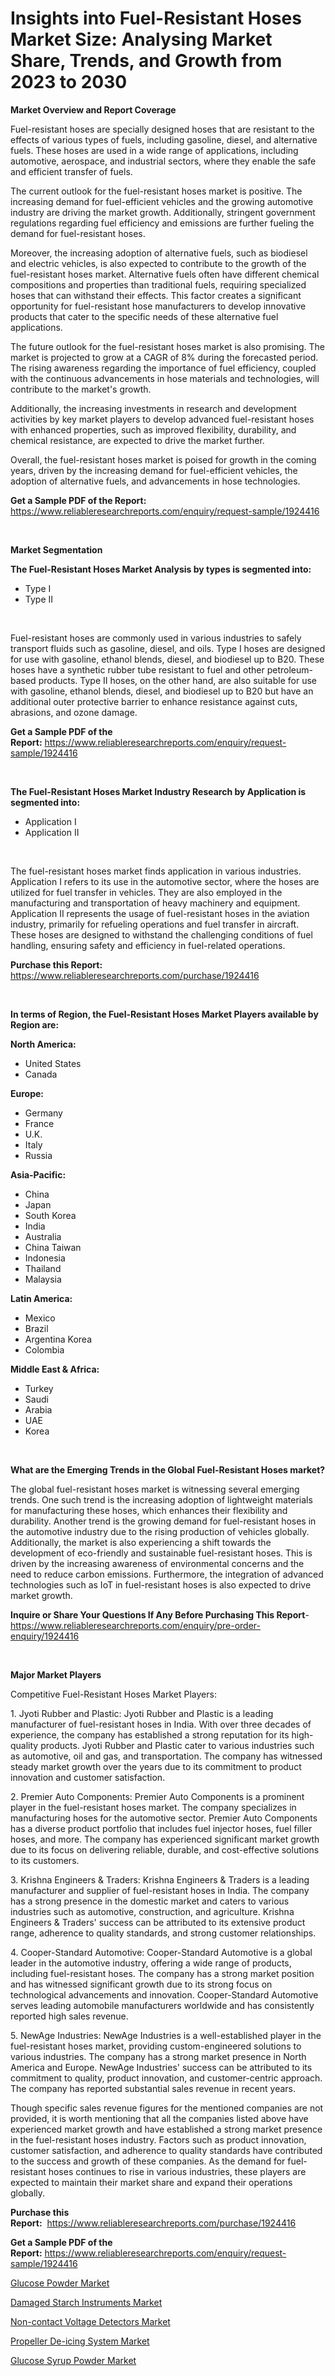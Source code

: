 <p><h1>Insights into Fuel-Resistant Hoses Market Size: Analysing Market Share, Trends, and Growth from 2023 to 2030</h1></p><p><strong>Market Overview and Report Coverage</strong></p>
<p><p>Fuel-resistant hoses are specially designed hoses that are resistant to the effects of various types of fuels, including gasoline, diesel, and alternative fuels. These hoses are used in a wide range of applications, including automotive, aerospace, and industrial sectors, where they enable the safe and efficient transfer of fuels.</p><p>The current outlook for the fuel-resistant hoses market is positive. The increasing demand for fuel-efficient vehicles and the growing automotive industry are driving the market growth. Additionally, stringent government regulations regarding fuel efficiency and emissions are further fueling the demand for fuel-resistant hoses.</p><p>Moreover, the increasing adoption of alternative fuels, such as biodiesel and electric vehicles, is also expected to contribute to the growth of the fuel-resistant hoses market. Alternative fuels often have different chemical compositions and properties than traditional fuels, requiring specialized hoses that can withstand their effects. This factor creates a significant opportunity for fuel-resistant hose manufacturers to develop innovative products that cater to the specific needs of these alternative fuel applications.</p><p>The future outlook for the fuel-resistant hoses market is also promising. The market is projected to grow at a CAGR of 8% during the forecasted period. The rising awareness regarding the importance of fuel efficiency, coupled with the continuous advancements in hose materials and technologies, will contribute to the market's growth.</p><p>Additionally, the increasing investments in research and development activities by key market players to develop advanced fuel-resistant hoses with enhanced properties, such as improved flexibility, durability, and chemical resistance, are expected to drive the market further.</p><p>Overall, the fuel-resistant hoses market is poised for growth in the coming years, driven by the increasing demand for fuel-efficient vehicles, the adoption of alternative fuels, and advancements in hose technologies.</p></p>
<p><strong>Get a Sample PDF of the Report:</strong> <a href="https://www.reliableresearchreports.com/enquiry/request-sample/1924416">https://www.reliableresearchreports.com/enquiry/request-sample/1924416</a></p>
<p>&nbsp;</p>
<p><strong>Market Segmentation</strong></p>
<p><strong>The Fuel-Resistant Hoses Market Analysis by types is segmented into:</strong></p>
<p><ul><li>Type I</li><li>Type II</li></ul></p>
<p>&nbsp;</p>
<p><p>Fuel-resistant hoses are commonly used in various industries to safely transport fluids such as gasoline, diesel, and oils. Type I hoses are designed for use with gasoline, ethanol blends, diesel, and biodiesel up to B20. These hoses have a synthetic rubber tube resistant to fuel and other petroleum-based products. Type II hoses, on the other hand, are also suitable for use with gasoline, ethanol blends, diesel, and biodiesel up to B20 but have an additional outer protective barrier to enhance resistance against cuts, abrasions, and ozone damage.</p></p>
<p><strong>Get a Sample PDF of the Report:</strong>&nbsp;<a href="https://www.reliableresearchreports.com/enquiry/request-sample/1924416">https://www.reliableresearchreports.com/enquiry/request-sample/1924416</a></p>
<p>&nbsp;</p>
<p><strong>The Fuel-Resistant Hoses Market Industry Research by Application is segmented into:</strong></p>
<p><ul><li>Application I</li><li>Application II</li></ul></p>
<p>&nbsp;</p>
<p><p>The fuel-resistant hoses market finds application in various industries. Application I refers to its use in the automotive sector, where the hoses are utilized for fuel transfer in vehicles. They are also employed in the manufacturing and transportation of heavy machinery and equipment. Application II represents the usage of fuel-resistant hoses in the aviation industry, primarily for refueling operations and fuel transfer in aircraft. These hoses are designed to withstand the challenging conditions of fuel handling, ensuring safety and efficiency in fuel-related operations.</p></p>
<p><strong>Purchase this Report:</strong>&nbsp; <a href="https://www.reliableresearchreports.com/purchase/1924416">https://www.reliableresearchreports.com/purchase/1924416</a></p>
<p>&nbsp;</p>
<p><strong>In terms of Region, the Fuel-Resistant Hoses Market Players available by Region are:</strong></p>
<p>
    <p> <strong> North America: </strong>
        <ul>
            <li>United States</li>
            <li>Canada</li>
        </ul>
        </p> 
    <p> <strong> Europe: </strong>
        <ul>
            <li>Germany</li>
            <li>France</li>
            <li>U.K.</li>
            <li>Italy</li>
            <li>Russia</li>
        </ul>
        </p> 
    <p> <strong> Asia-Pacific: </strong>
        <ul>
            <li>China</li>
            <li>Japan</li>
            <li>South Korea</li>
            <li>India</li>
            <li>Australia</li>
            <li>China Taiwan</li>
            <li>Indonesia</li>
            <li>Thailand</li>
            <li>Malaysia</li>
        </ul>
        </p> 
    <p> <strong> Latin America: </strong>
        <ul>
            <li>Mexico</li>
            <li>Brazil</li>
            <li>Argentina Korea</li>
            <li>Colombia</li>
        </ul>
        </p> 
    <p> <strong> Middle East & Africa: </strong>
        <ul>
            <li>Turkey</li>
            <li>Saudi</li>
            <li>Arabia</li>
            <li>UAE</li>
            <li>Korea</li>
        </ul>
    </p>
    </p>
<p>&nbsp;</p>
<p><strong>What are the Emerging Trends in the Global Fuel-Resistant Hoses market?</strong></p>
<p><p>The global fuel-resistant hoses market is witnessing several emerging trends. One such trend is the increasing adoption of lightweight materials for manufacturing these hoses, which enhances their flexibility and durability. Another trend is the growing demand for fuel-resistant hoses in the automotive industry due to the rising production of vehicles globally. Additionally, the market is also experiencing a shift towards the development of eco-friendly and sustainable fuel-resistant hoses. This is driven by the increasing awareness of environmental concerns and the need to reduce carbon emissions. Furthermore, the integration of advanced technologies such as IoT in fuel-resistant hoses is also expected to drive market growth.</p></p>
<p><strong>Inquire or Share Your Questions If Any Before Purchasing This Report</strong>- <a href="https://www.reliableresearchreports.com/enquiry/pre-order-enquiry/1924416">https://www.reliableresearchreports.com/enquiry/pre-order-enquiry/1924416</a></p>
<p>&nbsp;</p>
<p><strong>Major Market Players</strong></p>
<p><p>Competitive Fuel-Resistant Hoses Market Players: </p><p>1. Jyoti Rubber and Plastic: Jyoti Rubber and Plastic is a leading manufacturer of fuel-resistant hoses in India. With over three decades of experience, the company has established a strong reputation for its high-quality products. Jyoti Rubber and Plastic cater to various industries such as automotive, oil and gas, and transportation. The company has witnessed steady market growth over the years due to its commitment to product innovation and customer satisfaction.</p><p>2. Premier Auto Components: Premier Auto Components is a prominent player in the fuel-resistant hoses market. The company specializes in manufacturing hoses for the automotive sector. Premier Auto Components has a diverse product portfolio that includes fuel injector hoses, fuel filler hoses, and more. The company has experienced significant market growth due to its focus on delivering reliable, durable, and cost-effective solutions to its customers.</p><p>3. Krishna Engineers & Traders: Krishna Engineers & Traders is a leading manufacturer and supplier of fuel-resistant hoses in India. The company has a strong presence in the domestic market and caters to various industries such as automotive, construction, and agriculture. Krishna Engineers & Traders' success can be attributed to its extensive product range, adherence to quality standards, and strong customer relationships.</p><p>4. Cooper-Standard Automotive: Cooper-Standard Automotive is a global leader in the automotive industry, offering a wide range of products, including fuel-resistant hoses. The company has a strong market position and has witnessed significant growth due to its strong focus on technological advancements and innovation. Cooper-Standard Automotive serves leading automobile manufacturers worldwide and has consistently reported high sales revenue.</p><p>5. NewAge Industries: NewAge Industries is a well-established player in the fuel-resistant hoses market, providing custom-engineered solutions to various industries. The company has a strong market presence in North America and Europe. NewAge Industries' success can be attributed to its commitment to quality, product innovation, and customer-centric approach. The company has reported substantial sales revenue in recent years.</p><p>Though specific sales revenue figures for the mentioned companies are not provided, it is worth mentioning that all the companies listed above have experienced market growth and have established a strong market presence in the fuel-resistant hoses industry. Factors such as product innovation, customer satisfaction, and adherence to quality standards have contributed to the success and growth of these companies. As the demand for fuel-resistant hoses continues to rise in various industries, these players are expected to maintain their market share and expand their operations globally.</p></p>
<p><strong>Purchase this Report:</strong>&nbsp;&nbsp;<a href="https://www.reliableresearchreports.com/purchase/1924416">https://www.reliableresearchreports.com/purchase/1924416</a></p>
<p></p>
<p><strong>Get a Sample PDF of the Report:</strong>&nbsp;<a href="https://www.reliableresearchreports.com/enquiry/request-sample/1924416">https://www.reliableresearchreports.com/enquiry/request-sample/1924416</a></p>
<p><p><a href="https://medium.com/@daishawolff/glucose-powder-market-insight-market-trends-growth-forecasted-from-2023-to-2030-6751cb9dabf6">Glucose Powder Market</a></p><p><a href="https://github.com/gshchiplitsov/Market-Research-Report-List-1/blob/main/damaged-starch-instruments-market.md">Damaged Starch Instruments Market</a></p><p><a href="https://github.com/ambrozg/Market-Research-Report-List-1/blob/main/non-contact-voltage-detectors-market.md">Non-contact Voltage Detectors Market</a></p><p><a href="https://medium.com/@sk99912151/propeller-de-icing-system-market-trends-forecast-and-competitive-analysis-to-2030-f94d283eb378">Propeller De-icing System Market</a></p><p><a href="https://medium.com/@wilmaheaney/glucose-syrup-powder-market-research-report-its-history-and-forecast-2023-to-2030-a791ed9a51bc">Glucose Syrup Powder Market</a></p></p>
